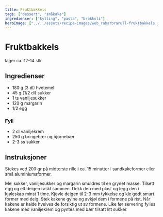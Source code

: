 ```yaml
---
title: Fruktbakkels
tags: ["dessert", "småkake"]
ingredienser: ["kylling", "pasta", "brokkoli"]
heroImage: ["../../assets/recipe-images/web_rabarbrarull-fruktbakkels.jpg"]
---
```


# Fruktbakkels

lager ca. 12-14 stk

## Ingredienser

- 180 g (3 dl) hvetemel
- 45 g (1/2 dl) sukker
- 1 ts vaniljesukker
- 120 g margarin
- 1/2 egg

### Fyll

- 2 dl vaniljekrem
- 250 g bringebær og bjørnebær
- 2-3 ss sukker

## Instruksjoner

Stekes ved 200 gr på midterste rille i ca. 15 minutter i sandkakeformer eller små aluminiumsformer.

Mel sukker, vaniljesukker og margarin smuldres til en grynet masse. Tilsett egg og elt deigen raskt sammen. Dekk den med plast og legg den i kjøleskap minst 1 time. Kjevle deigen til 2-3 mm tykkelse og kle godt smurt former med deig. Stek kakene gylne og avkjøl dem i formene på rist. Når kakene er kalde hvelves de forsiktig ut av formene. Like før servering fylles kakene med vaniljekrem og pyntes med bær tilsatt litt sukker.
